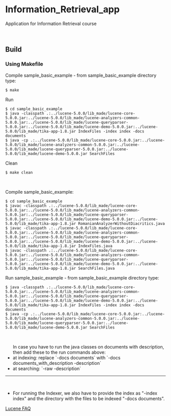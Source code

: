 # Information_Retrieval_app

Application for Information Retrieval course

<br />

## Build

### Using Makefile

Compile sample_basic_example - from sample_basic_example directory type:
    
    $ make

Run 

    $ cd sample_basic_example
    $ java -classpath .:../lucene-5.0.0/lib_made/lucene-core-5.0.0.jar:../lucene-5.0.0/lib_made/lucene-analyzers-common-5.0.0.jar:../lucene-5.0.0/lib_made/lucene-queryparser-5.0.0.jar:../lucene-5.0.0/lib_made/lucene-demo-5.0.0.jar:../lucene-5.0.0/lib_made/tika-app-1.8.jar IndexFiles -index index -docs documents
    $ java -cp .:../lucene-5.0.0/lib_made/lucene-core-5.0.0.jar:../lucene-5.0.0/lib_made/lucene-analyzers-common-5.0.0.jar:../lucene-5.0.0/lib_made/lucene-queryparser-5.0.0.jar:../lucene-5.0.0/lib_made/lucene-demo-5.0.0.jar SearchFiles    

Clean
	
    $ make clean

<br />

Compile sample_basic_example:
 
  	$ cd sample_basic_example
    $ javac -classpath .:../lucene-5.0.0/lib_made/lucene-core-5.0.0.jar:../lucene-5.0.0/lib_made/lucene-analyzers-common-5.0.0.jar:../lucene-5.0.0/lib_made/lucene-queryparser-5.0.0.jar:../lucene-5.0.0/lib_made/lucene-demo-5.0.0.jar:../lucene-5.0.0/lib_made/tika-app-1.8.jar RomanianAnalyzerWithoutDiacritics.java
  	$ javac -classpath .:../lucene-5.0.0/lib_made/lucene-core-5.0.0.jar:../lucene-5.0.0/lib_made/lucene-analyzers-common-5.0.0.jar:../lucene-5.0.0/lib_made/lucene-queryparser-5.0.0.jar:../lucene-5.0.0/lib_made/lucene-demo-5.0.0.jar:../lucene-5.0.0/lib_made/tika-app-1.8.jar IndexFiles.java
  	$ javac -classpath .:../lucene-5.0.0/lib_made/lucene-core-5.0.0.jar:../lucene-5.0.0/lib_made/lucene-analyzers-common-5.0.0.jar:../lucene-5.0.0/lib_made/lucene-queryparser-5.0.0.jar:../lucene-5.0.0/lib_made/lucene-demo-5.0.0.jar:../lucene-5.0.0/lib_made/tika-app-1.8.jar SearchFiles.java


Run sample_basic_example - from sample_basic_example directory type:

    $ java -classpath .:../lucene-5.0.0/lib_made/lucene-core-5.0.0.jar:../lucene-5.0.0/lib_made/lucene-analyzers-common-5.0.0.jar:../lucene-5.0.0/lib_made/lucene-queryparser-5.0.0.jar:../lucene-5.0.0/lib_made/lucene-demo-5.0.0.jar:../lucene-5.0.0/lib_made/tika-app-1.8.jar IndexFiles -index index -docs documents
    $ java -cp .:../lucene-5.0.0/lib_made/lucene-core-5.0.0.jar:../lucene-5.0.0/lib_made/lucene-analyzers-common-5.0.0.jar:../lucene-5.0.0/lib_made/lucene-queryparser-5.0.0.jar:../lucene-5.0.0/lib_made/lucene-demo-5.0.0.jar SearchFiles

<br />
    <p>
        <ul> In case you have to run the java classes on documents 
        with description, then add these to the run commands above:
            <li> at indexing: replace `-docs documents` with 
                `-docs documents_with_description -description` 
            </li>
            <li> at searching: `-raw -description`
            </li>
         </ul>
    </p>

---
<br />
 

- For running the Indexer, we also have to provide 
the index as "-index index" and the directory with
the files to be indexed "-docs documents". 
</li>
   
[Lucene FAQ](https://wiki.apache.org/lucene-java/LuceneFAQ#How_can_I_index_PDF_documents.3F) 

<br />
    
